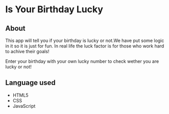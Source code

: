 # Is Your Birthday Lucky

## About

This app will tell you if your birthday is lucky or not.We have put some logic in it so it is just for fun. In real life the luck factor is for those who work hard to achive their goals!

Enter your birthday with your own lucky number to check wether you are lucky or not!

## Language used

- HTML5
- CSS
- JavaScript
